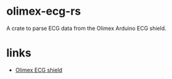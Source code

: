 # olimex-ecg-rs
A crate to parse ECG data from the Olimex Arduino ECG shield.

# links
* [Olimex ECG shield](https://www.olimex.com/Products/Duino/Shields/SHIELD-EKG-EMG/open-source-hardware)
